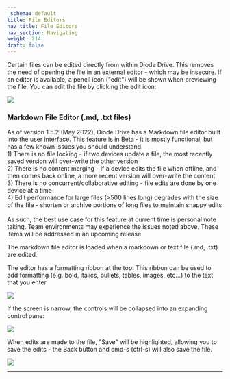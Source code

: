 ```yaml
---
_schema: default
title: File Editors
nav_title: File Editors
nav_section: Navigating
weight: 214
draft: false
---
```

Certain files can be edited directly from within Diode Drive. This removes the need of opening the file in an external editor - which may be insecure. If an editor is available, a pencil icon ("edit") will be shown when previewing the file. You can edit the file by clicking the edit icon:

![](/uploads/image-96.png)

### **Markdown File Editor (.md, .txt files)**

As of version 1.5.2 (May 2022), Diode Drive has a Markdown file editor built into the user interface. This feature is in Beta - it is mostly functional, but has a few known issues you should understand.<br>1) There is no file locking - if two devices update a file, the most recently saved version will over-write the other version<br>2) There is no content merging - if a device edits the file when offline, and then comes back online, a more recent version will over-write the content<br>3) There is no concurrent/collaborative editing - file edits are done by one device at a time<br>4) Edit performance for large files (&gt;500 lines long) degrades with the size of the file - shorten or archive portions of long files to maintain snappy edits<br><br>As such, the best use case for this feature at current time is personal note taking. Team environments may experience the issues noted above. These items will be addressed in an upcoming release.

The markdown file editor is loaded when a markdown or text file (.md, .txt) are edited.

The editor has a formatting ribbon at the top. This ribbon can be used to add formatting (e.g. bold, italics, bullets, tables, images, etc...) to the text that you enter.

![](/uploads/image-97.png)

If the screen is narrow, the controls will be collapsed into an expanding control pane:

![](/uploads/image-98.png)

When edits are made to the file, "Save" will be highlighted, allowing you to save the edits - the Back button and cmd-s (ctrl-s) will also save the file.

![](/uploads/image-99.png)

---

&nbsp;